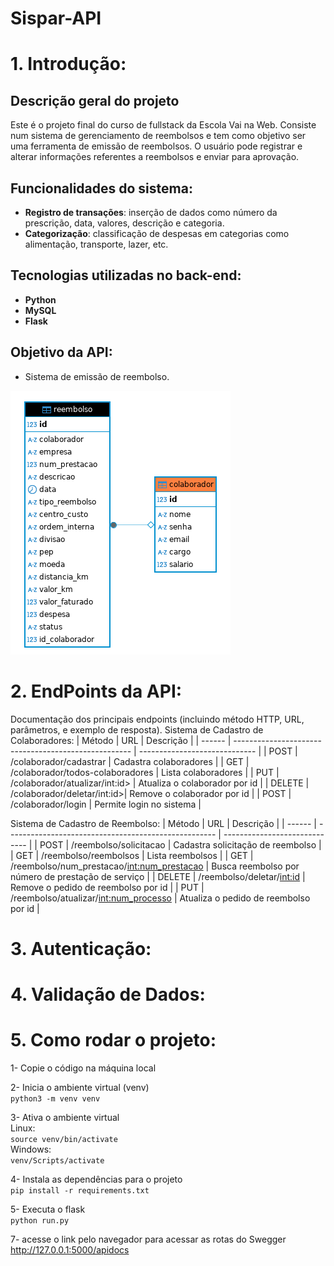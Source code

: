# Sispar-API

# 1. Introdução:

## Descrição geral do projeto

Este é o projeto final do curso de fullstack da Escola Vai na Web. Consiste num sistema de gerenciamento de reembolsos e tem como objetivo ser uma ferramenta de emissão de reembolsos. O usuário pode registrar e alterar informações referentes a reembolsos e enviar para aprovação.

## Funcionalidades do sistema:

- **Registro de transações**: inserção de dados como número da prescrição, data, valores, descrição e categoria.
- **Categorização**: classificação de despesas em categorias como alimentação, transporte, lazer, etc.

## Tecnologias utilizadas no back-end:

- **Python**
- **MySQL**
- **Flask**

## Objetivo da API:

- Sistema de emissão de reembolso.

![Diagrama da Estrutura dos Dados](src/docs/imagens/diagrama.png)

# 2. EndPoints da API:

Documentação dos principais endpoints (incluindo método HTTP, URL, parâmetros, e exemplo de resposta).
Sistema de Cadastro de Colaboradores:
| Método | URL | Descrição |
| ------ | ---------------------------------------------------- | ----------------------------- |
| POST | /colaborador/cadastrar | Cadastra colaboradores |
| GET | /colaborador/todos-colaboradores | Lista colaboradores |
| PUT | /colaborador/atualizar/int:id> | Atualiza o colaborador por id |
| DELETE | /colaborador/deletar/int:id>| Remove o colaborador por id |
| POST | /colaborador/login | Permite login no sistema |

Sistema de Cadastro de Reembolso:
| Método | URL | Descrição |
| ------ | ---------------------------------------------------- | ----------------------------- |
| POST | /reembolso/solicitacao | Cadastra solicitação de reembolso |
| GET | /reembolso/reembolsos | Lista reembolsos |
| GET | /reembolso/num_prestacao/<int:num_prestacao> | Busca reembolso por número de prestação de serviço |
| DELETE | /reembolso/deletar/<int:id> | Remove o pedido de reembolso por id |
| PUT | /reembolso/atualizar/<int:num_processo> | Atualiza o pedido de reembolso por id |

# 3. Autenticação:

# 4. Validação de Dados:

# 5. Como rodar o projeto:

1- Copie o código na máquina local

2- Inicia o ambiente virtual (venv)\
`python3 -m venv venv`

3- Ativa o ambiente virtual\
Linux:\
`source venv/bin/activate`\
Windows:\
`venv/Scripts/activate`

4- Instala as dependências para o projeto\
`pip install -r requirements.txt`

5- Executa o flask\
`python run.py`

7- acesse o link pelo navegador para acessar as rotas do Swegger\
http://127.0.0.1:5000/apidocs
